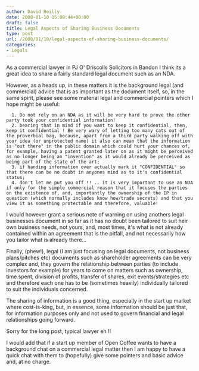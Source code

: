 ```yaml
---
author: David Reilly
date: 2008-01-10 15:08:44+00:00
draft: false
title: Legal Aspects of Sharing Business Documents
type: post
url: /2008/01/10/legal-aspects-of-sharing-business-documents/
categories:
- Legals
---
```


As a commercial lawyer in PJ O' Driscolls Solicitors in Bandon I think its a great idea to share a fairly standard legal document such as an NDA.

However, as a heads up, in these matters it is the background legal (and commercial) advice that is as important as the document itself, so, in the same spirit, please see some material legal and commercial pointers which I hope might be useful:



	  1. Do not rely on an NDA as it will be very hard to prove the other party took your confidential information!
	  2. bearing that in mind if you want to keep it confidential, then, keep it confidential ! Be very wary of letting too many cats out of the proverbial bag, because, apart from a third party walking off with your idea (or unprotected name) it also can mean that the information is "out there" in the public domain which could hurt your chances of, for example, having a patent granted later on as it might be perceived as no longer being an "invention" as it would already be perceived as being part of the state of the art;
	  3. if handing information over actually mark it "CONFIDENTIAL" so that there can be no doubt in anyones mind as to it's confidential status;
	  4. don't let me put you off !! .. it is very important to use an NDA if only for the simple commercial reason that it focuses the parties on the existence of, and, importantly the ownership of the IP in question (which normally includes know how/trade secrets) and that you view it as something protectable and therefore, valuable!

I would however grant a serious note of warning on using anothers legal businesses document in so far as it has no doubt been tailored to suit heir own business needs, not yours, and, most times, it's what is not already contained within an agreement that is the pitfall, and not necessarily how you tailor what is already there...

Finally, (phew!), legal (I am just focusing on legal documents, not business plans/pitches etc) documents such as shareholder agreements can be very complex and, they govern the relationship between parties (to include investors for example) for years to come on matters such as
ownership, time spent, division of profits, transfer of shares, exit events/strategies etc and therefore each one has to be (sometimes heavily) individually tailored to suit the individuals concerned.

The sharing of information is a good thing, especially in the start up market where cost-is-king, but, in essence, some information should be just that, for information purposes only and not used to govern financial and legal relationships going forward.

Sorry for the long post, typical lawyer eh !!

I would add that if a start up member of Open Coffee wants to have a background chat on a commercial legal matter then I am happy to have a quick chat with them to (hopefully) give some pointers and basic advice and, at no charge.
